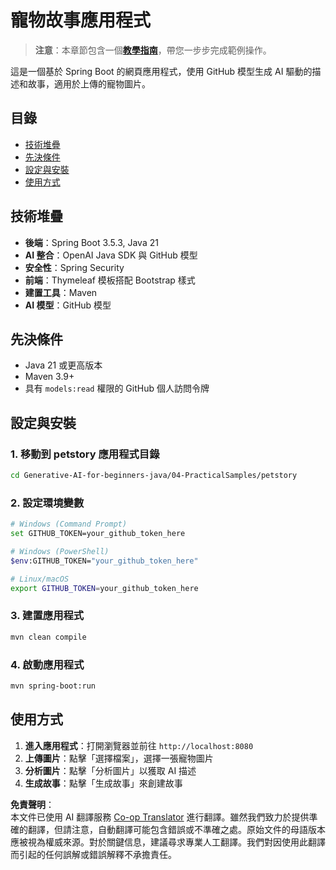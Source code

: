 <!--
CO_OP_TRANSLATOR_METADATA:
{
  "original_hash": "c1ac1fbe111c9882e869f1453b915a17",
  "translation_date": "2025-07-25T08:58:43+00:00",
  "source_file": "04-PracticalSamples/petstory/README.md",
  "language_code": "mo"
}
-->
# 寵物故事應用程式

>**注意**：本章節包含一個[**教學指南**](./TUTORIAL.md)，帶您一步步完成範例操作。

這是一個基於 Spring Boot 的網頁應用程式，使用 GitHub 模型生成 AI 驅動的描述和故事，適用於上傳的寵物圖片。

## 目錄

- [技術堆疊](../../../../04-PracticalSamples/petstory)
- [先決條件](../../../../04-PracticalSamples/petstory)
- [設定與安裝](../../../../04-PracticalSamples/petstory)
- [使用方式](../../../../04-PracticalSamples/petstory)

## 技術堆疊

- **後端**：Spring Boot 3.5.3, Java 21
- **AI 整合**：OpenAI Java SDK 與 GitHub 模型
- **安全性**：Spring Security
- **前端**：Thymeleaf 模板搭配 Bootstrap 樣式
- **建置工具**：Maven
- **AI 模型**：GitHub 模型

## 先決條件

- Java 21 或更高版本
- Maven 3.9+
- 具有 `models:read` 權限的 GitHub 個人訪問令牌

## 設定與安裝

### 1. 移動到 petstory 應用程式目錄
```bash
cd Generative-AI-for-beginners-java/04-PracticalSamples/petstory
```

### 2. 設定環境變數
   ```bash
   # Windows (Command Prompt)
   set GITHUB_TOKEN=your_github_token_here
   
   # Windows (PowerShell)
   $env:GITHUB_TOKEN="your_github_token_here"
   
   # Linux/macOS
   export GITHUB_TOKEN=your_github_token_here
   ```

### 3. 建置應用程式
```bash
mvn clean compile
```

### 4. 啟動應用程式
```bash
mvn spring-boot:run
```

## 使用方式

1. **進入應用程式**：打開瀏覽器並前往 `http://localhost:8080`
2. **上傳圖片**：點擊「選擇檔案」，選擇一張寵物圖片
3. **分析圖片**：點擊「分析圖片」以獲取 AI 描述
4. **生成故事**：點擊「生成故事」來創建故事

**免責聲明**：  
本文件已使用 AI 翻譯服務 [Co-op Translator](https://github.com/Azure/co-op-translator) 進行翻譯。雖然我們致力於提供準確的翻譯，但請注意，自動翻譯可能包含錯誤或不準確之處。原始文件的母語版本應被視為權威來源。對於關鍵信息，建議尋求專業人工翻譯。我們對因使用此翻譯而引起的任何誤解或錯誤解釋不承擔責任。